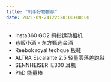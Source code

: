 ```yaml
---
title: "剁手好物推荐"
date: 2021-09-24T22:28:00+08:00
---
```


- Insta360 GO2 拇指运动相机
- 巷贩小酒 - 东方甄选金酒
- Reebok royal techque 板鞋
- ALTRA Escalante 2.5 轻量零落差跑鞋
- SENNHEISER IE300 耳机
- PhD 能量棒
